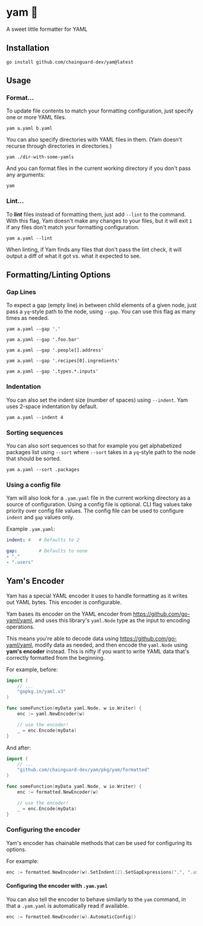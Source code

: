 # yam 🍠

A sweet little formatter for YAML

## Installation

```shell
go install github.com/chainguard-dev/yam@latest
```

## Usage

### Format...

To update file contents to match your formatting configuration, just specify one or more YAML files.

```shell
yam a.yaml b.yaml
```

You can also specify directories with YAML files in them. (Yam doesn't recurse through directories in directories.)

```shell
yam ./dir-with-some-yamls
```

And you can format files in the current working directory if you don't pass any arguments:

```shell
yam
```

### Lint...

To **_lint_** files instead of formatting them, just add `--lint` to the command. With this flag, Yam doesn't make any changes to your files, but it will exit `1` if any files don't match your formatting configuration.

```shell
yam a.yaml --lint
```

When linting, if Yam finds any files that don't pass the lint check, it will output a diff of what it got vs. what it expected to see.

## Formatting/Linting Options

### Gap Lines

To expect a gap (empty line) in between child elements of a given node, just pass a `yq`-style path to the node, using `--gap`. You can use this flag as many times as needed.

```shell
yam a.yaml --gap '.'
```

```shell
yam a.yaml --gap '.foo.bar'
```

```shell
yam a.yaml --gap '.people[].address'
```

```shell
yam a.yaml --gap '.recipes[0].ingredients'
```

```shell
yam a.yaml --gap '.types.*.inputs'
```

### Indentation

You can also set the indent size (number of spaces) using `--indent`. Yam uses 2-space indentation by default.

```shell
yam a.yaml --indent 4
```

### Sorting sequences

You can also sort sequences so that for example you get alphabetized packages
list using `--sort` where `--sort` takes in a `yq`-style path to the node that
should be sorted.

```shell
yam a.yaml --sort .packages
```

### Using a config file

Yam will also look for a `.yam.yaml` file in the current working directory as a source of configuration. Using a config file is optional. CLI flag values take priority over config file values. The config file can be used to configure `indent` and `gap` values only.

Example `.yam.yaml`:

```yaml
indent: 4   # Defaults to 2

gap:        # Defaults to none
- "."
- ".users"
```

## Yam's Encoder

Yam has a special YAML encoder it uses to handle formatting as it writes out YAML bytes. This encoder is configurable.

Yam bases its encoder on the YAML encoder from https://github.com/go-yaml/yaml, and uses this library's `yaml.Node` type as the input to encoding operations.

This means you're able to decode data using https://github.com/go-yaml/yaml, modify data as needed, and then encode the `yaml.Node` using **yam's encoder** instead. This is nifty if you want to write YAML data that's correctly formatted from the beginning.

For example, before:

```go
import (
    // ...
    "gopkg.in/yaml.v3"
)

func someFunction(myData yaml.Node, w io.Writer) {
    enc := yaml.NewEncoder(w)

    // use the encoder!
	_ = enc.Encode(myData)
}
```

And after:

```go
import (
    // ...
    "github.com/chainguard-dev/yam/pkg/yam/formatted"
)

func someFunction(myData yaml.Node, w io.Writer) {
    enc := formatted.NewEncoder(w)

    // use the encoder!
    _ = enc.Encode(myData)
}
```

### Configuring the encoder

Yam's encoder has chainable methods that can be used for configuring its options.

For example:

```go
enc := formatted.NewEncoder(w).SetIndent(2).SetGapExpressions(".", ".users")
```

#### Configuring the encoder with `.yam.yaml`

You can also tell the encoder to behave similarly to the `yam` command, in that a `.yam.yaml` is automatically read if available.

```go
enc := formatted.NewEncoder(w).AutomaticConfig()
```
